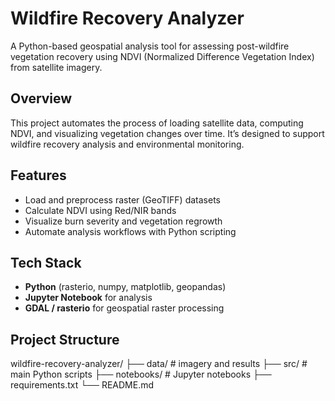 #  Wildfire Recovery Analyzer

A Python-based geospatial analysis tool for assessing post-wildfire vegetation recovery using NDVI (Normalized Difference Vegetation Index) from satellite imagery.

##  Overview
This project automates the process of loading satellite data, computing NDVI, and visualizing vegetation changes over time. It’s designed to support wildfire recovery analysis and environmental monitoring.

##  Features
- Load and preprocess raster (GeoTIFF) datasets  
- Calculate NDVI using Red/NIR bands  
- Visualize burn severity and vegetation regrowth  
- Automate analysis workflows with Python scripting  

##  Tech Stack
- **Python** (rasterio, numpy, matplotlib, geopandas)
- **Jupyter Notebook** for analysis
- **GDAL / rasterio** for geospatial raster processing

##  Project Structure
wildfire-recovery-analyzer/
├── data/ # imagery and results
├── src/ # main Python scripts
├── notebooks/ # Jupyter notebooks
├── requirements.txt
└── README.md